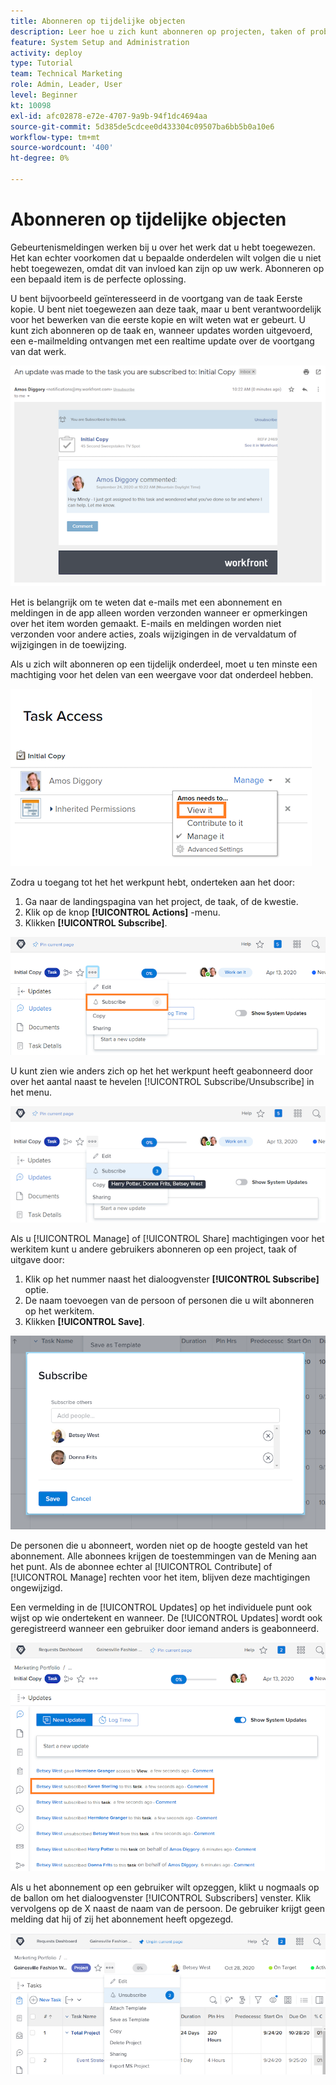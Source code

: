 ```yaml
---
title: Abonneren op tijdelijke objecten
description: Leer hoe u zich kunt abonneren op projecten, taken of problemen om meldingen te ontvangen wanneer er opmerkingen over het item worden gemaakt.
feature: System Setup and Administration
activity: deploy
type: Tutorial
team: Technical Marketing
role: Admin, Leader, User
level: Beginner
kt: 10098
exl-id: afc02878-e72e-4707-9a9b-94f1dc4694aa
source-git-commit: 5d385de5cdcee0d433304c09507ba6bb5b0a10e6
workflow-type: tm+mt
source-wordcount: '400'
ht-degree: 0%

---
```


# Abonneren op tijdelijke objecten

Gebeurtenismeldingen werken bij u over het werk dat u hebt toegewezen. Het kan echter voorkomen dat u bepaalde onderdelen wilt volgen die u niet hebt toegewezen, omdat dit van invloed kan zijn op uw werk. Abonneren op een bepaald item is de perfecte oplossing.

U bent bijvoorbeeld geïnteresseerd in de voortgang van de taak Eerste kopie. U bent niet toegewezen aan deze taak, maar u bent verantwoordelijk voor het bewerken van die eerste kopie en wilt weten wat er gebeurt. U kunt zich abonneren op de taak en, wanneer updates worden uitgevoerd, een e-mailmelding ontvangen met een realtime update over de voortgang van dat werk.

![E-mail van een taakabonnement](assets/admin-fund-user-notifications-10.png)

Het is belangrijk om te weten dat e-mails met een abonnement en meldingen in de app alleen worden verzonden wanneer er opmerkingen over het item worden gemaakt. E-mails en meldingen worden niet verzonden voor andere acties, zoals wijzigingen in de vervaldatum of wijzigingen in de toewijzing.

Als u zich wilt abonneren op een tijdelijk onderdeel, moet u ten minste een machtiging voor het delen van een weergave voor dat onderdeel hebben.

![[!UICONTROL Task Access] venster](assets/admin-fund-user-notifications-11.png)

Zodra u toegang tot het het werkpunt hebt, onderteken aan het door:

1. Ga naar de landingspagina van het project, de taak, of de kwestie.
1. Klik op de knop **[!UICONTROL Actions]** -menu.
1. Klikken **[!UICONTROL Subscribe]**.

![[!UICONTROL Subscribe] optie in taakmenu](assets/admin-fund-user-notifications-12.png)

U kunt zien wie anders zich op het het werkpunt heeft geabonneerd door over het aantal naast te hevelen [!UICONTROL Subscribe/Unsubscribe] in het menu.

![Het menu van de taak dat toont wie heeft ingetekend](assets/admin-fund-user-notifications-13.png)

Als u [!UICONTROL Manage] of [!UICONTROL Share] machtigingen voor het werkitem kunt u andere gebruikers abonneren op een project, taak of uitgave door:

1. Klik op het nummer naast het dialoogvenster **[!UICONTROL Subscribe]** optie.
1. De naam toevoegen van de persoon of personen die u wilt abonneren op het werkitem.
1. Klikken **[!UICONTROL Save]**.

![[!UICONTROL Subscribe] venster](assets/admin-fund-user-notifications-15.png)

De personen die u abonneert, worden niet op de hoogte gesteld van het abonnement. Alle abonnees krijgen de toestemmingen van de Mening aan het punt. Als de abonnee echter al [!UICONTROL Contribute] of [!UICONTROL Manage] rechten voor het item, blijven deze machtigingen ongewijzigd.

Een vermelding in de [!UICONTROL Updates] op het individuele punt ook wijst op wie ondertekent en wanneer. De [!UICONTROL Updates] wordt ook geregistreerd wanneer een gebruiker door iemand anders is geabonneerd.

![[!UICONTROL Updates] pagina voor een taak waarop abonnement wordt weergegeven](assets/admin-fund-user-notifications-16.png)

Als u het abonnement op een gebruiker wilt opzeggen, klikt u nogmaals op de ballon om het dialoogvenster [!UICONTROL Subscribers] venster. Klik vervolgens op de X naast de naam van de persoon. De gebruiker krijgt geen melding dat hij of zij het abonnement heeft opgezegd.

![[!UICONTROL Unsubscribe] menuoptie voor een project](assets/admin-fund-user-notifications-14.png)

<!---
learn more URL: Subscribe to items in Workfront
--->
